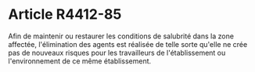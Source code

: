 # Article R4412-85

  
Afin de maintenir ou restaurer les conditions de salubrité dans la zone affectée, l'élimination des agents est réalisée de telle sorte qu'elle ne crée pas de nouveaux risques pour les travailleurs de l'établissement ou l'environnement de ce même établissement.